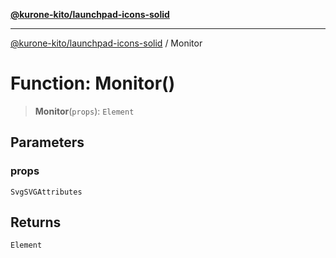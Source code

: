 [**@kurone-kito/launchpad-icons-solid**](../README.md)

***

[@kurone-kito/launchpad-icons-solid](../globals.md) / Monitor

# Function: Monitor()

> **Monitor**(`props`): `Element`

## Parameters

### props

`SvgSVGAttributes`

## Returns

`Element`
